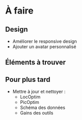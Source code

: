 # À faire

## Design
- Améliorer le responsive design
- Ajouter un avatar personnalisé

## Éléments à trouver


## Pour plus tard
- Mettre à jour et nettoyer :
  - LocOptim
  - PicOptim
  - Schéma des données
  - Gains des outils